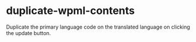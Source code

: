 # duplicate-wpml-contents
Duplicate the primary language code on the translated language on clicking the update button.  
